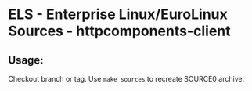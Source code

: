 # ELS - Enterprise Linux/EuroLinux Sources - httpcomponents-client
 
## Usage:
  Checkout branch or tag. Use `make sources` to recreate  SOURCE0 archive.
